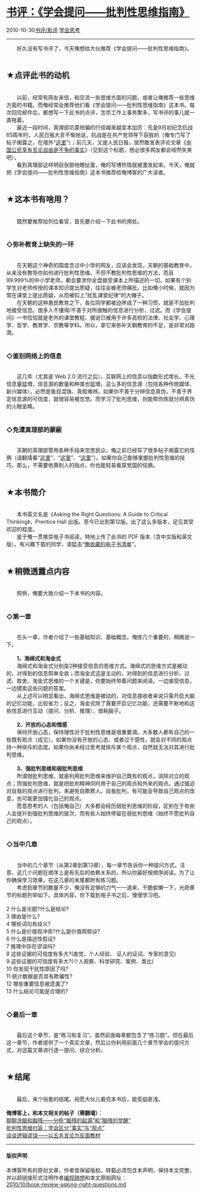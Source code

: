 <!DOCTYPE html>
<html xmlns="http://www.w3.org/1999/xhtml" xml:lang="zh-CN">
<head>
<meta http-equiv="Content-Type" content="text/html; charset=utf-8" />
<meta name="generator" content="Python script by program.think@gmail.com" />
<meta name="provider" content="program-think.blogspot.com" />
<link type="text/css" rel="stylesheet" href="../../css/program-think.css" />
<title>书评：《学会提问——批判性思维指南》 - 编程随想的博客</title>
</head>
<body>
<div id="main" style="width:100%;">
<h1><a href="../../index.md" title="回到首页">书评：《学会提问——批判性思维指南》</a></h1>
<div class="post-info"><span class="date-header">2010-10-30</span><a href="../../tags/E4B9A6E8AF842FE5BDB1E8AF84.md" class="tag">书评/影评</a> <a href="../../tags/E5ADA6E4BC9AE6809DE88083.md" class="tag">学会思考</a> </div>
<hr>
<div class="post">
&#12288;&#12288;好久没有写书评了，今天俺想给大伙推荐《学会提问——批判性思维指南》。<br /><br /><h2>★点评此书的动机</h2><br />&#12288;&#12288;以前，经常有网友来信，和交流一些思维方面的问题，或者让俺推荐一些思维方面的书籍。而俺经常会推荐他们看《学会提问——批判性思维指南》这本书。每次回完邮件后，都想写一下此书的点评，怎奈工作上事务繁多，写书评的事儿就一直拖着。<br />&#12288;&#12288;最近一段时间，真理部坑蒙拐骗的行径越来越变本加厉：先是9月初纪念抗战65周年时，人民日报大言不惭地说，抗战是在共产党领导下获胜的（俺专门写了帖子揭露之，在墙外“<a href="../../2010/09/sino-japanese-war.md">这里</a>”）；前几天，又是人民日报，居然敢发表评论文章《<a href="http://theory.people.com.cn/GB/13045945.html" target="_blank" rel="nofollow">中国公民享有言论自由是不争的事实</a>》（见到这个标题，想必很多网友都会哑然失笑吧）。<br />&#12288;&#12288;看到真理部这样明目张胆地瞎扯蛋，俺的写博热情就被激发起来。今天，俺就把《学会提问——批判性思维指南》这本书推荐给俺博客的广大读者。<a name='more'></a><!--program-think--><br /><br /><h2>★这本书有啥用？</h2><br />&#12288;&#12288;既然要推荐给列位看官，首先要介绍一下此书的用处。<br /><br /><h3>◇弥补教育上缺失的一环</h3><br />&#12288;&#12288;在天朝这个神奇的国度念过中小学的网友，应该会发现，天朝的基础教育中，从来没有教导你如何进行批判性思维。不但不教批判性思维的方法，而且99.999%的中小学老师，都会要求你全盘接受课本上所描述的一切。如果有个别学生对老师传授的课本知识提出质疑，往往会被老师痛批。比如俺小时候，就因为常在课堂上提出质疑，从而被扣上“扰乱课堂纪律”的大帽子。<br />&#12288;&#12288;在天朝的这种愚民教育之下，各位同学都被迫养成了一种习惯，就是不加批判地接受信息。很多人不懂得/不善于对所接触的信息进行分析，过滤。而《学会提问》一书恰恰就是老外的课堂教程，据说已被用于许多高校的法律、社会学、心理学、哲学、教育学、宗教等学科。所以，拿它来弥补天朝教育的不足，是非常对路滴。<br /><br /><h3>◇鉴别网络上的信息</h3><br />&#12288;&#12288;这几年（尤其是 Web 2.0 流行之后），互联网上的信息以指数形式增长。不光信息量猛增，信息源的数量和种类也猛增。这么多的信息源（包括各种传统媒体、新兴媒体），必然是鱼目混珠、真假难辨。如果你不善于分辨信息真伪，不善于界定信息源的可信度，就很容易被忽悠。而学习了批判思维，则能帮你炼就分辨真伪的火眼金睛。<br /><br /><h3>◇免遭真理部的蒙蔽</h3><br />&#12288;&#12288;天朝的真理部管用各种手段来忽悠民众，俺之前已经写了很多帖子揭露它的伎俩（请翻墙看“<a href="../../2009/07/party-pk-internet.md">这里</a>”、“<a href="../../2010/09/sino-japanese-war.md">这里</a>”、“<a href="../../2010/09/censorship-of-images.md">这里</a>”）。如果你自己能够掌握批判性思维的技巧，那么，不需要依靠别人的指点，你也能轻易看穿党国的伎俩。<br /><br /><h2>★本书简介</h2><br />&#12288;&#12288;本书英文名是《Asking the Right Questions: A Guide to Critical Thinking》，Prentice Hall 出版。至今已出到第12版。出了这么多版本，足见其受欢迎的程度。<br />&#12288;&#12288;鉴于俺一贯推崇电子书阅读，特地上传了此书的 PDF 版本（含中文版和英文版）。有兴趣下载的同学，请猛击“<a href="https://code.google.com/p/program-think/wiki/Books" target="_blank">俺收藏的电子书清单</a>”。<br /><br /><h2>★稍微透露点内容</h2><br />&#12288;&#12288;照例，俺要大致介绍一下本书的内容。<br /><br /><h3>◇第一章</h3><br />&#12288;&#12288;在头一章，作者介绍了一些基础知识、基础概念。俺拣几个重要的，稍微说一下。<br /><br />&#12288;&#12288;<b>1、海绵式和淘金式</b><br />&#12288;&#12288;海绵式和淘金式分别是2种接受信息的思维方式。海绵式的思维方式是被动的，对得到的信息照单全收；而淘金式这是主动的，对得到的信息进行分析、过滤、取舍。淘金式思维的一个关键是，你要始终带着问题来阅读。一边接受信息，一边摸索这些问题的答案。<br />&#12288;&#12288;从上述可以明显看出，海绵式思维是被动的，对信息接收者来说只需开启大脑的记忆功能，比较省力；反之，淘金式除了需要开启记忆功能，还需要不断地和这些信息进行互动（提问、分析、推理），很耗脑子。<br /><br />&#12288;&#12288;<b>2、开放的心态和情感</b><br />&#12288;&#12288;保持开放心态，保持理性对于批判性思维是很重要滴。大多数人都有自己的一些既有观点（成见）。如果你没有开放的心态、或者过于感性，就会对不同的观点持一种排斥的态度。如果你尚未经过思考就排斥某个观点，自然就无法对其进行批判思维。<br /><br />&#12288;&#12288;<b>3、强批判思维和弱批判思维</b><br />&#12288;&#12288;所谓弱批判思维，就是利用批判思维来维护自己既有的观点，消除对立的观点；而强批判思维，就是把批判精神同时用于自己的观点和外来的观点。通过强迫对自我的观点进行批判，来避免自欺欺人。自我批判，有可能会导致自己观点的改变，也可能更加强化自己的观点。<br />&#12288;&#12288;愿意思考的人（包括俺自己）大多都会经历弱批判思维的阶段，区别在于有些人会提升到强批判思维的层次，而有些人始终停留在弱批判思维（始终不愿批判自己的观点）。<br /><br /><h3>◇当中几章</h3><br />&#12288;&#12288;当中的几个章节（从第2章到第13章），每一章节告诉你一种提问方式。注意，这几个问题在顺序上是有先后的依赖关系的，所以你最好按顺序阅读。为了让你确保学习效果，在这几章的末尾都附有练习题。<br />&#12288;&#12288;考虑到章节的数量不少，俺没有足够的力气一一道来，干脆偷懒一下，光把章节的标题列举如下。具体内容，你下载到电子书之后，慢慢学习吧。<br /><br />2 什么是论题?什么是结论?<br />3 理由是什么?<br />4 哪些词句有歧义?<br />5 什么是价值观冲突?什么是价值观假设?<br />6 什么是描述性假设?<br />7 推理中存在谬误吗?<br />8 这些证据的可信度有多大?(直觉、个人经验、 证人的证词、专家的意见)<br />9 这些证据的可信度有多大?(个人观察、科学研究、案例、类比)<br />10 你发现干扰性原因了吗?<br />11 统计数据是否具有欺骗性?<br />12 哪些重要信息被遗漏了?<br />13 什么结论可能是合理的?<br /><br /><h3>◇最后一章</h3><br />&#12288;&#12288;最后这个章节，是“练习和复习”。虽然前面每章都包含了“练习题”。但在最后这一章节，作者提供了一个真实文章，然后让你利用前面几个章节学会的提问方式，对这篇文章进行逐一提问、综合分析。<br /><br /><h2>★结尾</h2><br />&#12288;&#12288;最后，来个俗套的结尾。祝愿大伙儿看完本书后，能受益匪浅。<br /><br /><b>俺博客上，和本文相关的帖子（需翻墙）</b>：<br /><a href="../../2014/02/brainwash-and-idiot.md">聊聊洗脑和脑残——分析“脑残的起源”和“脑残的觉醒”</a><br /><a href="../../2013/05/difference-between-fact-and-opinion.md">批判性思维扫盲：学会区分“事实”与“观点”</a><br /><a href="../../2011/03/logical-fallacies.md">谈谈逻辑谬误——以五毛言论为反面教材</a><div class="blogger-post-footer">
</div>
<hr>
<div class="copyright">
<h4>版权声明</h4>
本博客所有的原创文章，作者皆保留版权。转载必须包含本声明，保持本文完整，并以超链接形式注明作者<a href="mailto:program.think@gmail.com">编程随想</a>和本文原始网址：<br>
<a href="2010/10/book-review-asking-right-questions.md">2010/10/book-review-asking-right-questions.md</a>
</div>
</div>
</body>
</html>
